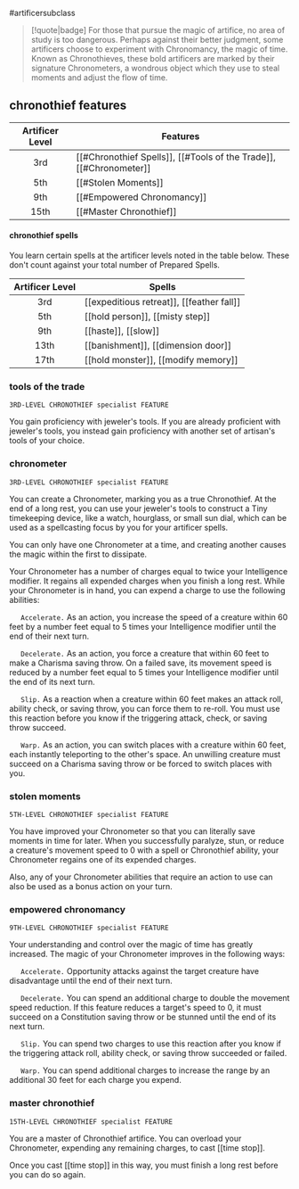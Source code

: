 #artificersubclass

> [!quote|badge] 
> For those that pursue the magic of artifice, no area of study is too dangerous. Perhaps against their better judgment, some artificers choose to experiment with Chronomancy, the magic of time. Known as Chronothieves, these bold artificers are marked by their signature Chronometers, a wondrous object which they use to steal moments and adjust the flow of time.
## chronothief features
| **Artificer Level** | **Features**                                                       |
| :-----------------: | ------------------------------------------------------------------ |
|         3rd         | [[#Chronothief Spells]], [[#Tools of the Trade]], [[#Chronometer]] |
|         5th         | [[#Stolen Moments]]                                                |
|         9th         | [[#Empowered Chronomancy]]                                         |
|        15th         | [[#Master Chronothief]]                                            |
#### chronothief spells
You learn certain spells at the artificer levels noted in the table below. These don't count against your total number of Prepared Spells.

| **Artificer Level** | **Spells**                                |
| :-----------------: | ----------------------------------------- |
|         3rd         | [[expeditious retreat]], [[feather fall]] |
|         5th         | [[hold person]], [[misty step]]           |
|         9th         | [[haste]], [[slow]]                       |
|        13th         | [[banishment]], [[dimension door]]        |
|        17th         | [[hold monster]], [[modify memory]]       |
### tools of the trade
`3RD-LEVEL CHRONOTHIEF specialist FEATURE`

You gain proficiency with jeweler's tools. If you are already proficient with jeweler's tools, you instead gain proficiency with another set of artisan's tools of your choice.
### chronometer
`3RD-LEVEL CHRONOTHIEF specialist FEATURE`

You can create a Chronometer, marking you as a true Chronothief. At the end of a long rest, you can use your jeweler's tools to construct a Tiny timekeeping device, like a watch, hourglass, or small sun dial, which can be used as a spellcasting focus by you for your artificer spells.

You can only have one Chronometer at a time, and creating another causes the magic within the first to dissipate. 

Your Chronometer has a number of charges equal to twice your Intelligence modifier. It regains all expended charges when you finish a long rest. While your Chronometer is in hand, you can expend a charge to use the following abilities: 

$\quad$ `Accelerate.` As an action, you increase the speed of a creature within 60 feet by a number feet equal to 5 times your Intelligence modifier until the end of their next turn. 

$\quad$ `Decelerate.` As an action, you force a creature that within 60 feet to make a Charisma saving throw. On a failed save, its movement speed is reduced by a number feet equal to 5 times your Intelligence modifier until the end of its next turn. 

$\quad$ `Slip.` As a reaction when a creature within 60 feet makes an attack roll, ability check, or saving throw, you can force them to re-roll. You must use this reaction before you know if the triggering attack, check, or saving throw succeed. 

$\quad$ `Warp.` As an action, you can switch places with a creature within 60 feet, each instantly teleporting to the other's space. An unwilling creature must succeed on a Charisma saving throw or be forced to switch places with you.
### stolen moments
`5TH-LEVEL CHRONOTHIEF specialist FEATURE`

You have improved your Chronometer so that you can literally save moments in time for later. When you successfully paralyze, stun, or reduce a creature's movement speed to 0 with a spell or Chronothief ability, your Chronometer regains one of its expended charges. 

Also, any of your Chronometer abilities that require an action to use can also be used as a bonus action on your turn.
### empowered chronomancy
`9TH-LEVEL CHRONOTHIEF specialist FEATURE`

Your understanding and control over the magic of time has greatly increased. The magic of your Chronometer improves in the following ways: 

$\quad$ `Accelerate.` Opportunity attacks against the target creature have disadvantage until the end of their next turn. 

$\quad$ `Decelerate.` You can spend an additional charge to double the movement speed reduction. If this feature reduces a target's speed to 0, it must succeed on a Constitution saving throw or be stunned until the end of its next turn. 

$\quad$ `Slip.` You can spend two charges to use this reaction after you know if the triggering attack roll, ability check, or saving throw succeeded or failed. 

$\quad$ `Warp.` You can spend additional charges to increase the range by an additional 30 feet for each charge you expend.
### master chronothief
`15TH-LEVEL CHRONOTHIEF specialist FEATURE`

You are a master of Chronothief artifice. You can overload your Chronometer, expending any remaining charges, to cast [[time stop]].

Once you cast [[time stop]] in this way, you must finish a long rest before you can do so again.